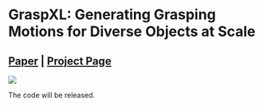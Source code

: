 # GraspXL: Generating Grasping Motions for Diverse Objects at Scale

## [Paper]() | [Project Page](https://eth-ait.github.io/graspxl/)

<img src="docs/image/teaser_more.jpg" /> 


The code will be released.

